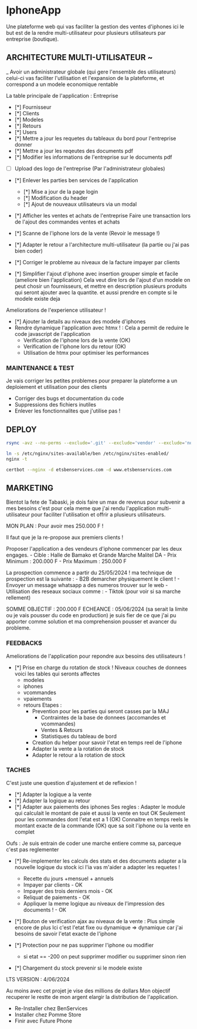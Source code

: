 # IphoneApp

Une plateforme web qui vas faciliter la gestion des ventes d'iphones
ici le but est de la rendre multi-utilisateur pour plusieurs utilisateurs
par entreprise (boutique).

## ARCHITECTURE MULTI-UTILISATEUR ~

_ Avoir un administrateur globale (qui gere l'ensemble des utilisateurs)
celui-ci vas faciliter l'utilisation et l'expansion de la plateforme, et
correspond a un modele economique rentable

La table principale de l'application : Entreprise

- [*] Fournisseur
- [*] Clients
- [*] Modeles
- [*] Retours
- [*] Users
- [*] Mettre a jour les requetes du tableaux du bord pour l'entreprise donner
- [*] Mettre a jour les reqeutes des documents pdf
- [*] Modifier les informations de l'entreprise sur le documents pdf
- [ ] Upload des logo de l'entreprise (Par l'administrateur globales)
- [*] Enlever les parties ben services de l'application
  - [*] Mise a jour de la page login
  - [*] Modification du header
  - [*] Ajout de nouveaux utilisateurs via un modal

- [*] Afficher les ventes et achats de l'entreprise
      Faire une transaction lors de l'ajout des commandes ventes et achats
- [*] Scanne de l'iphone lors de la vente (Revoir le message !)
- [*] Adapter le retour a l'architecture multi-utilisateur (la partie ou j'ai pas bien coder)
- [*] Corriger le probleme au niveaux de la facture impayer par clients

- [*] Simplifier l'ajout d'iphone avec insertion grouper simple et facile (ameliore bien l'application)
        Cela veut dire lors de l'ajout d'un modele
        on peut chosir un fournisseurs, et mettre en description plusieurs produits
        qui seront ajouter avec la quantite.
        et aussi prendre en compte si le modele existe deja

Ameliorations de l'experience utilisateur !

- [*] Ajouter la details au niveaux des modele d'iphones
- Rendre dynamique l'application avec htmx ! : Cela a permit de reduire le code javascript de l'application
  - Verification de l'iphone lors de la vente (OK)
  - Verification de l'iphone lors du retour (OK)
  - Utilisation de htmx pour optimiser les performances

### MAINTENANCE & TEST

Je vais corriger les petites problemes pour preparer la plateforme a un deploiement
et utilisation pour des clients

- Corriger des bugs et documentation du code
- Suppressions des fichiers inutiles
- Enlever les fonctionnalites que j'utilise pas !

## DEPLOY

```sh
rsync -avz --no-perms --exclude='.git' --exclude='vendor' --exclude='node_modules' -e ssh /home/abou/dev/projets/BenServices/ root@97.107.129.199:/var/www/laravel/

ln -s /etc/nginx/sites-available/ben /etc/nginx/sites-enabled/
nginx -t

certbot --nginx -d etsbenservices.com -d www.etsbenservices.com

```

## MARKETING

Bientot la fete de Tabaski, je dois faire un max de revenus pour subvenir a mes besoins
c'est pour cela meme que j'ai rendu l'application multi-utilisateur pour faciliter l'utilisation
et offrir a plusieurs utilisateurs.

MON PLAN : Pour avoir mes 250.000 F !

Il faut que je la re-propose aux premiers clients !

Proposer l'application a des vendeurs d'iphone
commencer par les deux engages.
    - Cible : Halle de Bamako et Grande Marche Malitel DA
    - Prix Minimum : 200.000 F
    - Prix Maximum : 250.000 F

La prospection commence a partir du 25/05/2024 !
ma technique de prospection est la suivante :
    - B2B demarcher physiquement le client !
    - Envoyer un message whatsapp a des numeros trouver sur le web
    - Utilisation des reseaux sociaux comme :
        - Tiktok (pour voir si sa marche rellement)

SOMME OBJECTIF : 200.000 F
ECHEANCE : 05/06/2024 (sa serait la limite ou je vais pousser du code en production)
                      je suis fier de ce que j'ai pu apporter comme solution et ma comprehension
                      pousser et avancer du probleme.

### FEEDBACKS

Ameliorations de l'application pour repondre aux besoins des utilisateurs !

- [*] Prise en charge du rotation de stock !
    Niveaux couches de donnees voici les tables qui seronts affectes
  - modeles
  - iphones
  - vcommandes
  - vpaiements
  - retours
    Etapes :
    - Prevention pour les parties qui seront casses par la MAJ
      - Contraintes de la base de donnees (accomandes et vcommandes)
      - Ventes & Retours
      - Statistiques du tableau de bord
    - Creation du helper pour savoir l'etat en temps reel de l'iphone
    - Adapter la vente a la rotation de stock
    - Adapter le retour a la rotation de stock

### TACHES

C'est juste une question d'ajustement et de reflexion !

- [*] Adapter la logique a la vente
- [*] Adapter la logique au retour
- [*] Adapter aux paiements des iphones
    Ses regles :
        Adapter le module qui calculait le montant de paie et aussi la vente en tout OK
        Seulement pour les commandes dont l'etat est a 1 (OK)
        Connaitre en temps reels le montant exacte de la commande (OK) que sa soit l'iphone ou la vente en complet

Oufs : Je suis entrain de coder une marche entiere comme sa, parceque c'est pas reglementer

- [*] Re-implementer les calculs des stats et des documents adapter a la nouvelle logique du stock
    ici l'ia vas m'aider a adapter les requetes !
  - Recette du jours +mensuel + annuels
  - Impayer par clients - OK
  - Impayer des trois derniers mois - OK
  - Reliquat de paiements - OK
  - Appliquer la meme logique au niveaux de l'impression des documents ! - OK

- [*] Bouton de verification ajax au niveaux de la vente : Plus simple encore de plus
    Ici c'est l'etat fixe ou dynamique => dynamique
    car j'ai besoins de savoir l'etat exacte de l'iphone

- [*] Protection pour ne pas supprimer l'iphone ou modifier
  - si etat == -200 on peut supprimer modifier ou supprimer sinon rien

- [*] Chargement du stock prevenir si le modele existe

LTS VERSION : 4/06/2024

Au moins avec cet projet je vise des millions de dollars
Mon objectif recuperer le restte de mon argent
elargir la distribution de l'application.

- Re-Installer chez BenServices
- Installer chez Pomme Store
- Finir avec Future Phone
